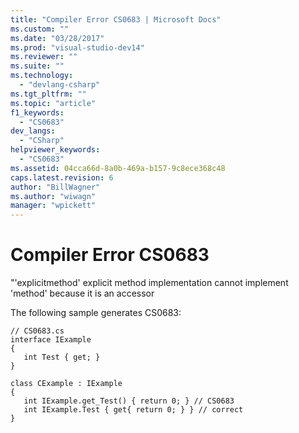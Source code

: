 ```yaml
---
title: "Compiler Error CS0683 | Microsoft Docs"
ms.custom: ""
ms.date: "03/28/2017"
ms.prod: "visual-studio-dev14"
ms.reviewer: ""
ms.suite: ""
ms.technology: 
  - "devlang-csharp"
ms.tgt_pltfrm: ""
ms.topic: "article"
f1_keywords: 
  - "CS0683"
dev_langs: 
  - "CSharp"
helpviewer_keywords: 
  - "CS0683"
ms.assetid: 04cca66d-8a0b-469a-b157-9c8ece368c48
caps.latest.revision: 6
author: "BillWagner"
ms.author: "wiwagn"
manager: "wpickett"
---
```

# Compiler Error CS0683
"'explicitmethod' explicit method implementation cannot implement 'method' because it is an accessor  
  
 The following sample generates CS0683:  
  
```  
// CS0683.cs  
interface IExample  
{  
   int Test { get; }  
}  
  
class CExample : IExample  
{  
   int IExample.get_Test() { return 0; } // CS0683  
   int IExample.Test { get{ return 0; } } // correct  
}  
```